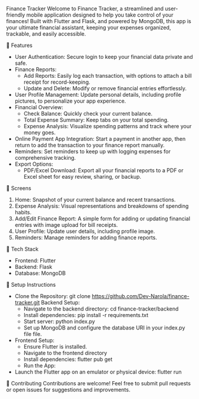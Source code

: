 Finance Tracker
Welcome to Finance Tracker, a streamlined and user-friendly mobile application designed to help you take control of your finances! Built with Flutter and Flask, and powered by MongoDB, this app is your ultimate financial assistant, keeping your expenses organized, trackable, and easily accessible.

🌟 Features
- User Authentication: Secure login to keep your financial data private and safe.
- Finance Reports:
    - Add Reports: Easily log each transaction, with options to attach a bill receipt for record-keeping.
    - Update and Delete: Modify or remove financial entries effortlessly.
- User Profile Management: Update personal details, including profile pictures, to personalize your app experience.
- Financial Overview:
    - Check Balance: Quickly check your current balance.
    - Total Expense Summary: Keep tabs on your total spending.
    - Expense Analysis: Visualize spending patterns and track where your money goes.
- Online Payment App Integration: Start a payment in another app, then return to add the transaction to your finance report manually.
- Reminders: Set reminders to keep up with logging expenses for comprehensive tracking.
- Export Options:
    - PDF/Excel Download: Export all your financial reports to a PDF or Excel sheet for easy review, sharing, or backup.

📱 Screens
1. Home: Snapshot of your current balance and recent transactions.
2. Expense Analysis: Visual representations and breakdowns of spending habits.
3. Add/Edit Finance Report: A simple form for adding or updating financial entries with image upload for bill receipts.
4. User Profile: Update user details, including profile image.
5. Reminders: Manage reminders for adding finance reports.

🚀 Tech Stack
- Frontend: Flutter
- Backend: Flask
- Database: MongoDB

📂 Setup Instructions
- Clone the Repository:  git clone https://github.com/Dev-Narola/finance-tracker.git
 Backend Setup:
    - Navigate to the backend directory:  cd finance-tracker/backend
    - Install dependencies:  pip install -r requirements.txt
    - Start server: python index.py
    - Set up MongoDB and configure the database URI in your index.py file file.
- Frontend Setup:
    - Ensure Flutter is installed.
    - Navigate to the frontend directory
    - Install dependencies:  flutter pub get
    - Run the App:
- Launch the Flutter app on an emulator or physical device:  flutter run

🤝 Contributing
Contributions are welcome! Feel free to submit pull requests or open issues for suggestions and improvements.

